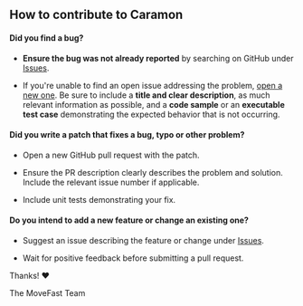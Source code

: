 ## How to contribute to Caramon

#### **Did you find a bug?**

- **Ensure the bug was not already reported** by searching on GitHub under [Issues](https://github.com/movefast-llc/caramon/issues).

- If you're unable to find an open issue addressing the problem, [open a new one](https://github.com/movefast-llc/caramon/issues/new). Be sure to include a **title and clear description**, as much relevant information as possible, and a **code sample** or an **executable test case** demonstrating the expected behavior that is not occurring.

#### **Did you write a patch that fixes a bug, typo or other problem?**

- Open a new GitHub pull request with the patch.

- Ensure the PR description clearly describes the problem and solution. Include the relevant issue number if applicable.

- Include unit tests demonstrating your fix.

#### **Do you intend to add a new feature or change an existing one?**

- Suggest an issue describing the feature or change under [Issues](https://github.com/movefast-llc/caramon/issues).

- Wait for positive feedback before submitting a pull request.

Thanks! :heart:

The MoveFast Team
